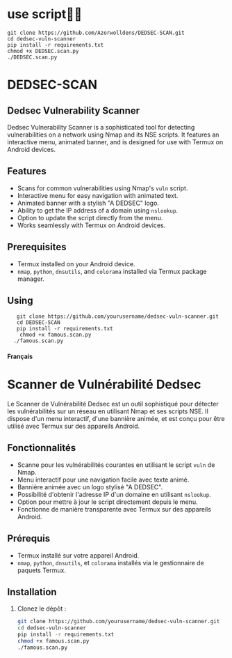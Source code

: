 # use script🔰✅
```
git clone https://github.com/Azorwolldens/DEDSEC-SCAN.git
cd dedsec-vuln-scanner
pip install -r requirements.txt
chmod +x DEDSEC.scan.py
./DEDSEC.scan.py
```


# DEDSEC-SCAN
## Dedsec Vulnerability Scanner

Dedsec Vulnerability Scanner is a sophisticated tool for detecting vulnerabilities on a network using Nmap and its NSE scripts. It features an interactive menu, animated banner, and is designed for use with Termux on Android devices.

## Features

- Scans for common vulnerabilities using Nmap's `vuln` script.
- Interactive menu for easy navigation with animated text.
- Animated banner with a stylish "A DEDSEC" logo.
- Ability to get the IP address of a domain using `nslookup`.
- Option to update the script directly from the menu.
- Works seamlessly with Termux on Android devices.

## Prerequisites

- Termux installed on your Android device.
- `nmap`, `python`, `dnsutils`, and `colorama` installed via Termux package manager.

## Using
```
   git clone https://github.com/yourusername/dedsec-vuln-scanner.git
   cd DEDSEC-SCAN
   pip install -r requirements.txt
    chmod +x famous.scan.py
  ./famous.scan.py 
```


#### Français

# Scanner de Vulnérabilité Dedsec

Le Scanner de Vulnérabilité Dedsec est un outil sophistiqué pour détecter les vulnérabilités sur un réseau en utilisant Nmap et ses scripts NSE. Il dispose d'un menu interactif, d'une bannière animée, et est conçu pour être utilisé avec Termux sur des appareils Android.

## Fonctionnalités

- Scanne pour les vulnérabilités courantes en utilisant le script `vuln` de Nmap.
- Menu interactif pour une navigation facile avec texte animé.
- Bannière animée avec un logo stylisé "A DEDSEC".
- Possibilité d'obtenir l'adresse IP d'un domaine en utilisant `nslookup`.
- Option pour mettre à jour le script directement depuis le menu.
- Fonctionne de manière transparente avec Termux sur des appareils Android.

## Prérequis

- Termux installé sur votre appareil Android.
- `nmap`, `python`, `dnsutils`, et `colorama` installés via le gestionnaire de paquets Termux.

## Installation

1. Clonez le dépôt :
   ```bash
   git clone https://github.com/yourusername/dedsec-vuln-scanner.git
   cd dedsec-vuln-scanner
   pip install -r requirements.txt
   chmod +x famous.scan.py
   ./famous.scan.py
   
